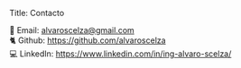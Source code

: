 Title: Contacto

📧 Email: <alvaroscelza@gmail.com> <br>
🐈 Github: <https://github.com/alvaroscelza> <br>
💻 LinkedIn: <https://www.linkedin.com/in/ing-alvaro-scelza/>
